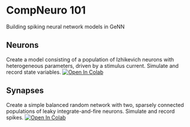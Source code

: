 # CompNeuro 101
Building spiking neural network models in GeNN
## Neurons
Create a model consisting of a population of Izhikevich neurons with heterogeneous parameters, driven by a stimulus current. Simulate and record state variables.
[![Open In Colab](https://colab.research.google.com/assets/colab-badge.svg)](https://colab.research.google.com/github/genn-team/tutorials/blob/master/comp_neuro_101/1_neurons.ipynb)

## Synapses</h3>
Create a simple balanced random network with two, sparsely connected populations of leaky integrate-and-fire neurons. Simulate and record spikes.
[![Open In Colab](https://colab.research.google.com/assets/colab-badge.svg)](https://colab.research.google.com/github/genn-team/tutorials/blob/master/comp_neuro_101/2_synapses.ipynb)

